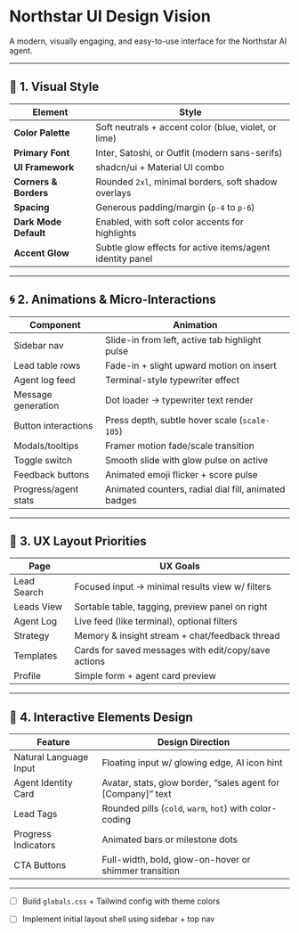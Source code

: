 # Northstar UI Design Vision

A modern, visually engaging, and easy-to-use interface for the Northstar AI agent.

---

## 🎨 1. Visual Style

| Element                | Style                                                      |
|------------------------|------------------------------------------------------------|
| **Color Palette**      | Soft neutrals + accent color (blue, violet, or lime)       |
| **Primary Font**       | Inter, Satoshi, or Outfit (modern sans-serifs)             |
| **UI Framework**       | shadcn/ui + Material UI combo                              |
| **Corners & Borders**  | Rounded `2xl`, minimal borders, soft shadow overlays       |
| **Spacing**            | Generous padding/margin (`p-4` to `p-6`)                   |
| **Dark Mode Default**  | Enabled, with soft color accents for highlights            |
| **Accent Glow**        | Subtle glow effects for active items/agent identity panel  |

---

## 🌀 2. Animations & Micro-Interactions

| Component              | Animation                                                   |
|------------------------|-------------------------------------------------------------|
| Sidebar nav            | Slide-in from left, active tab highlight pulse              |
| Lead table rows        | Fade-in + slight upward motion on insert                    |
| Agent log feed         | Terminal-style typewriter effect                            |
| Message generation     | Dot loader → typewriter text render                         |
| Button interactions    | Press depth, subtle hover scale (`scale-105`)               |
| Modals/tooltips        | Framer motion fade/scale transition                         |
| Toggle switch          | Smooth slide with glow pulse on active                      |
| Feedback buttons       | Animated emoji flicker + score pulse                        |
| Progress/agent stats   | Animated counters, radial dial fill, animated badges        |

---

## 📐 3. UX Layout Priorities

| Page             | UX Goals                                                         |
|------------------|-------------------------------------------------------------------|
| Lead Search      | Focused input → minimal results view w/ filters                   |
| Leads View       | Sortable table, tagging, preview panel on right                   |
| Agent Log        | Live feed (like terminal), optional filters                       |
| Strategy         | Memory & insight stream + chat/feedback thread                    |
| Templates        | Cards for saved messages with edit/copy/save actions              |
| Profile          | Simple form + agent card preview                                  |

---

## 🧩 4. Interactive Elements Design

| Feature                | Design Direction                                                  |
|------------------------|-------------------------------------------------------------------|
| Natural Language Input | Floating input w/ glowing edge, AI icon hint                      |
| Agent Identity Card    | Avatar, stats, glow border, “sales agent for [Company]” text      |
| Lead Tags              | Rounded pills (`cold`, `warm`, `hot`) with color-coding           |
| Progress Indicators    | Animated bars or milestone dots                                   |
| CTA Buttons            | Full-width, bold, glow-on-hover or shimmer transition             |

---

- [ ] Build `globals.css` + Tailwind config with theme colors
- [ ] Implement initial layout shell using sidebar + top nav

